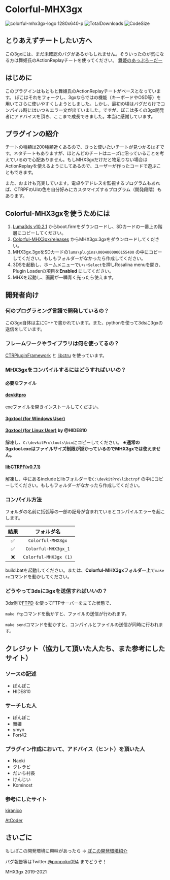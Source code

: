 # Colorful-MHX3gx

![colorful-mhx3gx-logo 1280x640-p](https://user-images.githubusercontent.com/46832957/142984867-329de07d-47a5-4a1d-8ca4-634eedf1ddd8.png)
![TotalDownloads](https://img.shields.io/github/downloads/ponpoko094/Colorful-MHX3gx/total)
![CodeSize](https://img.shields.io/github/languages/code-size/ponpoko094/Colorful-MHX3gx)

## とりあえずチートしたい方へ

この3gxには、まだ未確認のバグがあるかもしれません。そういったのが気になる方は舞姫氏のActionReplayチートを使ってください。
[舞姫のあっぷろーだー](https://ux.getuploader.com/1456723/download/9)

## はじめに

このプラグインはもともと舞姫氏のActionReplayチートがベースとなっています。
ぽこはそれをフォークし、3gxならではの機能（キーボードやOSD等）を用いてさらに使いやすくしようとしました。しかし、最初の頃はバグだらけでコンパイル時にはいつもエラー文が出ていました。ですが、ぽこは多くの3gx開発者にアドバイスを頂き、ここまで成長できました。本当に感謝しています。

## プラグインの紹介

チートの種類は200種類近くあるので、きっと使いたいチートが見つかるはずです。ネタチートもありますが、ほとんどのチートはニーズに沿っていることを考えているので心配ありません。もしMHX3gxだけだと物足りない場合はActionReplayを使えるようにしてあるので、ユーザーが作ったコードで遊ぶこともできます。

また、おまけも充実しています。電卓やアドレスを監視するプログラムもあれば、CTRPFのUIの色を自分好みにカスタマイズするプログラム（開発段階）もあります。

## Colorful-MHX3gxを使うためには

1. [Luma3ds v10.2.1](https://github.com/Nanquitas/Luma3DS/releases/tag/v10.2.1)
   からboot.firmをダウンロードし、SDカードの一番上の階層にコピーしてください。
2. [Colorful-MHX3gx/releases](https://github.com/ponpoko094/Colorful-MHX3gx/releases)
   からMHX3gx.3gxをダウンロードしてください。
3. MHX3gx.3gxをSDカードの`luma\plugins\0004000000155400`
   の中にコピーしてください。もしもフォルダーがなかったら作成してください。
4. 3DSを起動し、ホームメニューで`L+↓+Select`を押しRosalina menuを開き、Plugin Loaderの項目を**Enabled**
   にしてください。
5. MHXを起動し、画面が一瞬青く光ったら使えます。

## 開発者向け

### 何のプログラミング言語で開発しているの？

この3gx自体は主にC++で書かれています。また、pythonを使って3dsに3gxの送信をしています。

### フレームワークやライブラリは何を使ってるの？

[CTRPluginFramework](https://github.com/mariohackandglitch/CTRPluginFramework-BlankTemplate)
と
[libctru](https://github.com/devkitPro/libctru) を使っています。

### MHX3gxをコンパイルするにはどうすればいいの？

#### 必要なファイル

#### [devkitpro](https://github.com/devkitPro/installer/releases/latest)

exeファイルを開きインストールしてください。

#### [3gxtool (for Windows User)](https://cdn.discordapp.com/attachments/895927933724688387/896335750898020352/patched3gxtool.7z)

#### [3gxtool (for Linux User)](https://cdn.discordapp.com/attachments/479233444249862174/908696881297760296/3gxtool) by @HIDE810

解凍し、`C:\devkitPro\tools\bin`にコピーしてください。
**※通常の3gxtool.exeはファイルサイズ制限が掛かっているのでMHX3gxでは使えません。**

#### [libCTRPF(v0.7.1)](https://cdn.discordapp.com/attachments/895927933724688387/896385805214449684/libctrpf-0.7.1-4bd18725.7z)

解凍し、中にあるincludeとlibフォルダーを`C:\devkitPro\libctrpf`
の中にコピーしてください。もしもフォルダーがなかったら作成してください。

### コンパイル方法

フォルダの名前に括弧等の一部の記号が含まれているとコンパイルエラーを起こします。

|結果|フォルダ名|
|:---:|:---:|
|✅|`Colorful-MHX3gx`|
|✅|`Colorful-MHX3gx_1`|
|❌|`Colorful-MHX3gx (1)`|

build.batを起動してください。または、**Colorful-MHX3gxフォルダー上**で`make re`コマンドを動かしてください。

### どうやって3dsに3gxを送信すればいいの？

3ds側で[FTPD](https://github.com/mtheall/ftpd/releases/latest) を使ってFTPサーバーを立てた状態で、

`make ftp`コマンドを動かすと、ファイルの送信が行われます。

`make send`コマンドを動かすと、コンパイルとファイルの送信が同時に行われます。

## クレジット（協力して頂いた人たち、また参考にしたサイト）

### ソースの記述

- ぽんぽこ
- HIDE810

### サーチした人

- ぽんぽこ
- 舞姫
- ymyn
- Fort42

### プラグイン作成において、アドバイス（ヒント）を頂いた人

- Naoki
- クレラビ
- だいち村長
- けんじい
- Kominost

### 参考にしたサイト

[kiranico](http://mhgen.kiranico.com/)

[AtCoder](https://atcoder.jp/contests/APG4b)

## さいごに

もしぽこの開発環境に興味があったら
→ [ぽこの開発環境紹介](https://gist.github.com/ponpoko094/586fd8a17122d8fd1f028211f2465144)

バグ報告等はTwitter [@ponpoko094](https://twitter.com/ponpoko094) までどうぞ！

MHX3gx 2019-2021
